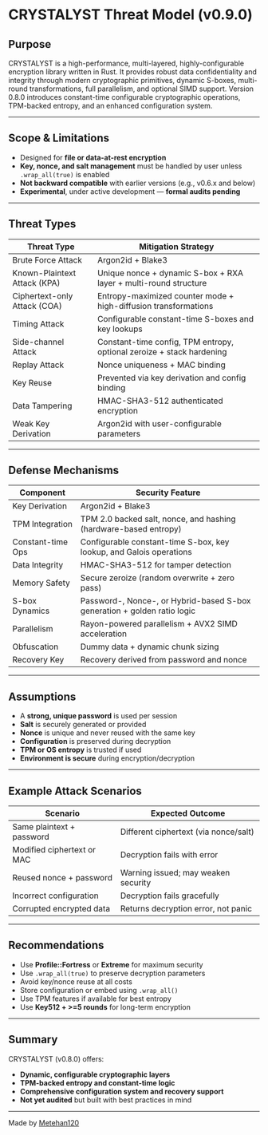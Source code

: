 # CRYSTALYST Threat Model (v0.9.0)

## Purpose

CRYSTALYST is a high-performance, multi-layered, highly-configurable encryption library written in Rust. It provides robust data confidentiality and integrity through modern cryptographic primitives, dynamic S-boxes, multi-round transformations, full parallelism, and optional SIMD support. Version 0.8.0 introduces constant-time configurable cryptographic operations, TPM-backed entropy, and an enhanced configuration system.

---

## Scope & Limitations

* Designed for **file or data-at-rest encryption**
* **Key, nonce, and salt management** must be handled by user unless `.wrap_all(true)` is enabled
* **Not backward compatible** with earlier versions (e.g., v0.6.x and below)
* **Experimental**, under active development — **formal audits pending**

---

## Threat Types

| Threat Type                  | Mitigation Strategy                                                   |
| ---------------------------- | --------------------------------------------------------------------- |
| Brute Force Attack           | Argon2id + Blake3                                                     |
| Known-Plaintext Attack (KPA) | Unique nonce + dynamic S-box + RXA layer + multi-round structure      |
| Ciphertext-only Attack (COA) | Entropy-maximized counter mode + high-diffusion transformations       |
| Timing Attack                | Configurable constant-time S-boxes and key lookups                    |
| Side-channel Attack          | Constant-time config, TPM entropy, optional zeroize + stack hardening |
| Replay Attack                | Nonce uniqueness + MAC binding                                        |
| Key Reuse                    | Prevented via key derivation and config binding                       |
| Data Tampering               | HMAC-SHA3-512 authenticated encryption                                |
| Weak Key Derivation          | Argon2id with user-configurable parameters                            |

---

## Defense Mechanisms

| Component         | Security Feature                                                         |
| ----------------- | ------------------------------------------------------------------------ |
| Key Derivation    | Argon2id + Blake3                                                        |
| TPM Integration   | TPM 2.0 backed salt, nonce, and hashing (hardware-based entropy)         |
| Constant-time Ops | Configurable constant-time S-box, key lookup, and Galois operations      |
| Data Integrity    | HMAC-SHA3-512 for tamper detection                                       |
| Memory Safety     | Secure zeroize (random overwrite + zero pass)                            |
| S-box Dynamics    | Password-, Nonce-, or Hybrid-based S-box generation + golden ratio logic |
| Parallelism       | Rayon-powered parallelism + AVX2 SIMD acceleration                       |
| Obfuscation       | Dummy data + dynamic chunk sizing                                        |
| Recovery Key      | Recovery derived from password and nonce                                 |

---

## Assumptions

* A **strong, unique password** is used per session
* **Salt** is securely generated or provided
* **Nonce** is unique and never reused with the same key
* **Configuration** is preserved during decryption
* **TPM or OS entropy** is trusted if used
* **Environment is secure** during encryption/decryption

---

## Example Attack Scenarios

| Scenario                   | Expected Outcome                      |
| -------------------------- | ------------------------------------- |
| Same plaintext + password  | Different ciphertext (via nonce/salt) |
| Modified ciphertext or MAC | Decryption fails with error           |
| Reused nonce + password    | Warning issued; may weaken security   |
| Incorrect configuration    | Decryption fails gracefully           |
| Corrupted encrypted data   | Returns decryption error, not panic   |

---

## Recommendations

* Use **Profile::Fortress** or **Extreme** for maximum security
* Use `.wrap_all(true)` to preserve decryption parameters
* Avoid key/nonce reuse at all costs
* Store configuration or embed using `.wrap_all()`
* Use TPM features if available for best entropy
* Use **Key512 + >=5 rounds** for long-term encryption

---

## Summary

CRYSTALYST (v0.8.0) offers:

* **Dynamic, configurable cryptographic layers**
* **TPM-backed entropy and constant-time logic**
* **Comprehensive configuration system and recovery support**
* **Not yet audited** but built with best practices in mind

---

Made by [Metehan120](https://github.com/Metehan120)
